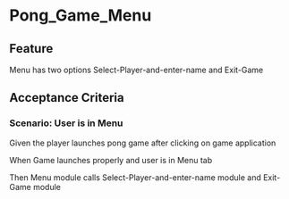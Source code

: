 # Pong_Game_Menu

## Feature

Menu has two options Select-Player-and-enter-name and Exit-Game

## Acceptance Criteria

### Scenario: User is in Menu

  Given the player launches pong game after clicking on game application

  When Game launches properly and user is in Menu tab

  Then Menu module calls Select-Player-and-enter-name module and Exit-Game module
